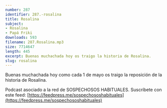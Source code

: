 ```yaml
---
number: 287
identifier: 287.-rosalina
title: Rosalina
subject:
- Rosalina
- Papá Friki
downloads: 593
filename: 287.Rosalina.mp3
size: 7714647
length: 445
excerpt: Buenas muchachada hoy os traigo la historia de Rosalina.
slug: rosalina
---
```

Buenas muchachada hoy como cada 1 de mayo os traigo la reposición de la historia de Rosalina.

Podcast asociado a la red de SOSPECHOSOS HABITUALES. Suscríbete con este feed: [https://feedpress.me/sospechososhabituales](https://feedpress.me/sospechososhabituales)